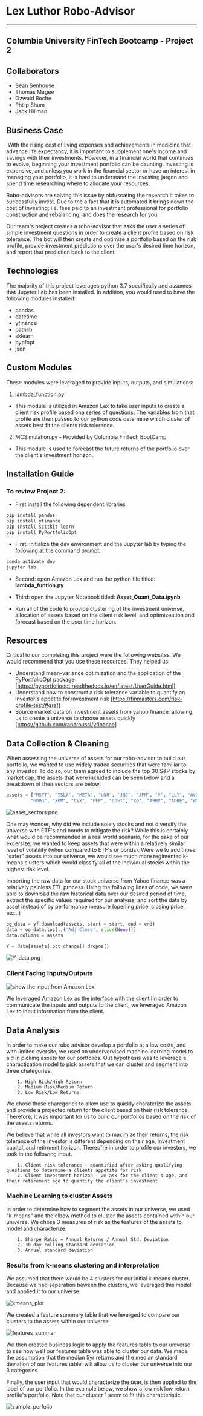 # Lex Luthor Robo-Advisor
---
**Columbia University FinTech Bootcamp - Project 2**
--

## Collaborators
* Sean Senhouse 
* Thomas Magee 
* Ozwald Roche
* Philip Shum
* Jack Hillman

## Business Case
![]()
With the rising cost of living expenses and achievements in medicine that advance life expectancy, it is important to supplement one's income and savings with their investments.  However, in a financial world that continues to evolve, beginning your investment portfolio can be daunting.  Investing is expensive, and unless you work in the financial sector or have an interest in managing your portfolio, it is hard to understand the investing jargon and spend time researching where to allocate your resources.

Robo-advisors are solving this issue by obfuscating the research it takes to successfully invest. Due to the a fact that it is automated it brings down the cost of investing; i.e. fees paid to an investment professional for portfolio construction and rebalancing, and does the research for you.

Our team's project creates a robo-advisor that asks the user a series of simple investment questions in order to create a client profile based on risk tolerance.  The bot will then create and optimize a portfolio based on the risk profile, provide investment predictions over the user's desired time horizon, and report that prediction back to the client.

## Technologies

The majority of this project leverages python 3.7 specifically and assumes that Jupyter Lab has been installed. In addition, you would need to have the following modules installed:
* pandas
* datetime
* yfinance
* pathlib
* sklearn
* pypfopt
* json

## Custom Modules 
These modules were leveraged to provide inputs, outputs, and simulations:
1. lambda_function.py

* This module is utilized in Amazon Lex to take user inputs to create a client risk profile based ona  series of questions. The variables from that profile are then passed to our python code determine which cluster of assets best fit the clients risk tolerance.

2. MCSimulation.py - Provided by Columbia FinTech BootCamp

* This module is used to forecast the future returns of the portfolio over the client's investment horizon.

## Installation Guide
### To review Project 2:

* First install the following dependent libraries
```python
pip install pandas
pip install yfinance
pip install scitkit-learn
pip install PyPortfolioOpt
```

* First: initialize the dev environment and the Jupyter lab by typing the following at the command prompt:  

```python
conda activate dev
jupyter lab
```
* Second: open Amazon Lex and run the python file titled:
**lambda_funtion.py**

* Third: open the Jupyter Notebook titled:
**Asset_Quant_Data.ipynb** 

* Run all of the code to provide clustering of the investment universe, allocation of assets based on the client risk level, and optimizeation and forecast based on the user time horizon.

## Resources

Critical to our completing this project were the following websites. We would recommend that you use these resources. They helped us:
* Understand mean-variance optimization and the application of the PyPortfolioOpt package [https://pyportfolioopt.readthedocs.io/en/latest/UserGuide.html]
* Understand how to construct a risk tolerance variable to quantify an investor's appetite for investment risk [https://finmasters.com/risk-profile-test/#gref]
* Source market data on investment assets from yahoo finance, allowing us to create a universe to choose assets quickly [https://github.com/ranaroussi/yfinance]

## Data Collection & Cleaning
When assessing the universe of assets for our robo-advisor to build our portfolio, we wanted to use widely traded securities that were familiar to any investor.  To do so, our team agreed to include the top 30 S&P stocks by market cap, the assets that were included can be seen below and a breakdown of their sectors are below:

```python
assets = ["MSFT", "TSLA", "META", "UNH", "JNJ", "JPM", "V", "LLY", "AVGO", "PG", "MA", "HD", "MRK", "NVDA", "AMZN", "BRK-B",
         "GOOG", "XOM", "CVX", "PEP", "COST", "KO", "ABBV", "ADBE", "WMT", "MCD", "CSCO", "CRM"]
```

![asset_sectors.png](/images/asset_sectors.png)

One may wonder, why did we include solely stocks and not diversify the universe with ETF's and bonds to mitigate the risk?  While this is certainly what would be recommended in a real world scenario, for the sake of our excersize, we wanted to keep assets that were within a relatively similar level of volatility (when compared to ETF's or bonds).  Were we to add those "safer" assets into our universe, we would see much more regimented k-means clusters which would classify all of the individual stocks within the highest risk level.

Importing the raw data for our stock universe from Yahoo finance was a relatively painless ETL process.  Using the following lines of code, we were able to download the raw historical data over our desired period of time, extract the specific values required for our analysis, and sort the data by asset instead of by performance measure (opening price, closing price, etc...)

```python
og_data = yf.download(assets, start = start, end = end)
data = og_data.loc[:,('Adj Close', slice(None))]
data.columns = assets

Y = data[assets].pct_change().dropna()
```
![Y_data.png](/images/Y_data.png)

### Client Facing Inputs/Outputs
![show the input from Amazon Lex](/images/Intent-Example-Amazon_Lex.png)

We leveraged Amazon Lex as the interface with the client.IIn order to communicate the inputs and outputs to the client, we leveraged Amazon Lex to input information from the client. 


## Data Analysis
In order to make our robo advisor develop a portfolio at a low costs, and with limited oversite, we used an undervervised machine learning model to aid in picking assets for our portfolios. Out hypothesis was to leverage a charactization model to pick assets that we can cluster and segment into three chategories. 

        1. High Risk/High Return
        2. Medium Risk/Medium Return
        3. Low Risk/Low Returns
We chose these charegories to allow use to quickly charaterize the assets and provide a projected return for the client based on their risk tolerance. Therefore, it was important for us to build our portfolios based on the risk of the assets returns.  

We believe that while all investors want to maximize their returns, the risk tolerance of the investor is different depending on their age, investment capital, and retirment horizon. Thereofre in order to profile our investors, we took in the following input.

        1. Client risk tolerance - quantified after asking qualifying questions to determine a clients appetite for risk
        2. Client investment horizon - we ask for the client's age, and their retirement age to quantify the client's investment

### Machine Learning to cluster Assets
In order to determine how to segment the assets in our universe, we used "k-means" and the elbow method to cluster the assets contained within our universe. We chose 3 measures of risk as the features of the assets to model and characterize:

        1. Sharpe Ratio = Annual Returns / Annual Std. Deviation
        2. 30 day rolling standard deviation
        3. Annual standard deviation
        
### Results from k-means clustering and interpretation
We assumed that there would be 4 clusters for our initial k-means cluster. Because we had seperation beween the clusters, we leveraged this model and applied it to our universe. 

![kmeans_plot](/images/kmeans_features_plot.png)

We created a feature summary table that we leverged to compare our clusters to the assets within our universe.

![features_summar](/images/cluster_features_summarized.png)

We then created business logic to apply the features table to our universe to see how well our features table was able to cluster our data. We made the assumption that the median 5yr returns and the median standard deviation of our features table, will allow us to cluster our universe into our 3 categories. 

Finally, the user input that would characterize the user, is then applied to the label of our portfolio. In the example below, we show a low risk low return profile's portfolio. Note that our cluster 1 seem to fit this characteristic. 

![sample_porfolio](/images/sample_portfolio_table.png)







 
